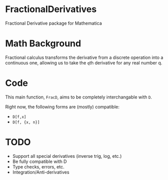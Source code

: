 # FractionalDerivatives
Fractional Derivative package for Mathematica

# Math Background
Fractional calculus transforms the derivative from a discrete operation into a continuous one, allowing us to take the `q`th derivative for any real number q.

# Code
This main function, `FracD`, aims to be completely interchangable with `D`.

Right now, the following forms are (mostly) compatible:
- `D[f,x]`
- `D[f, {x, n}]`

# TODO
- Support all special derivatives (inverse trig, log, etc.)
- Be fully compatible with D
- Type checks, errors, etc.
- Integration/Anti-derivatives